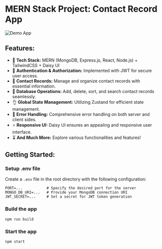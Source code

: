 # MERN Stack Project: Contact Record App

![Demo App](https://contacts-record.onrender.com/)

## Features:

-   🌟 **Tech Stack:** MERN (MongoDB, Express.js, React, Node.js) + TailwindCSS + Daisy UI
-   🎃 **Authentication & Authorization:** Implemented with JWT for secure user access.
-   👾 **Contact Records:** Manage and organize contact records with essential information.
-   🚀 **Database Operations:** Add, delete, sort, and search contact records seamlessly.
-   👌 **Global State Management:** Utilizing Zustand for efficient state management.
-   🐞 **Error Handling:** Comprehensive error handling on both server and client sides.
-   ⭐ **Responsive UI:** Daisy UI ensures an appealing and responsive user interface.
-   ⏳ **And Much More:** Explore various functionalities and features!

## Getting Started:

### Setup .env file

Create a `.env` file in the root directory with the following configuration:

```env
PORT=...           # Specify the desired port for the server
MONGO_DB_URI=...   # Provide your MongoDB connection URI
JWT_SECRET=...     # Set a secret for JWT token generation
```

### Build the app

```shell
npm run build
```

### Start the app

```shell
npm start
```
